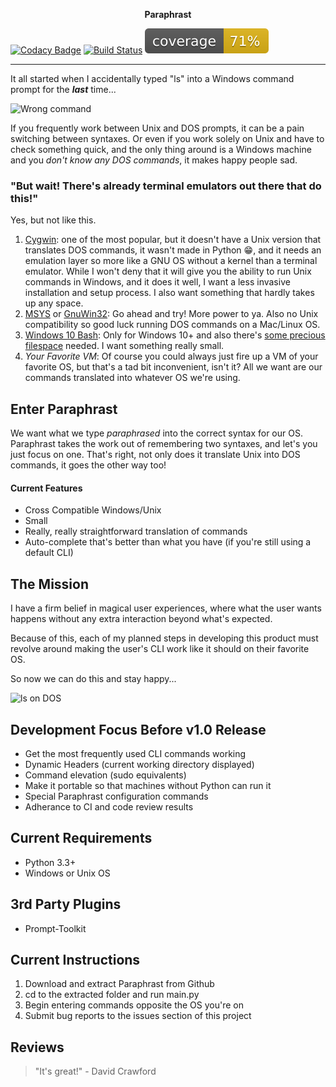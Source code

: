 <p align="center">
<b>Paraphrast</b>
</p>

[![Codacy Badge](https://api.codacy.com/project/badge/Grade/0a57fc8d35f74e6e9611b57a808b7556)](https://www.codacy.com?utm_source=github.com&amp;utm_medium=referral&amp;utm_content=DaveAldon/Paraphrast&amp;utm_campaign=Badge_Grade) [![Build Status](https://travis-ci.com/DaveAldon/Paraphrast.svg?token=eCnosqg9nhqR9WqTkK12&branch=master)](https://travis-ci.com/DaveAldon/Paraphrast) ![Coverage Status](coverage.svg)


***

It all started when I accidentally typed "ls" into a Windows command prompt for the _**last**_ time...

![Wrong command](https://scontent.xx.fbcdn.net/v/t1.0-9/20294488_807229002782102_3555223817833664693_n.jpg?oh=5aafd12f3b0eca1a35afd0a4db1cea57&oe=5A085F8C "Failure!")

If you frequently work between Unix and DOS prompts, it can be a pain switching between syntaxes. Or even if you work solely on Unix and have to check something quick, and the only thing around is a Windows machine and you _don't know any DOS commands_, it makes happy people sad.

### "But wait! There's already terminal emulators out there that do this!"

Yes, but not like this.
1. [Cygwin](https://www.cygwin.com/): one of the most popular, but it doesn't have a Unix version that translates DOS commands, it wasn't made in Python :grin:, and it needs an emulation layer so more like a GNU OS without a kernel than a terminal emulator. While I won't deny that it will give you the ability to run Unix commands in Windows, and it does it well, I want a less invasive installation and setup process. I also want something that hardly takes up any space.
2. [MSYS](http://www.mingw.org/wiki/MSYS) or [GnuWin32](http://gnuwin32.sourceforge.net/): Go ahead and try! More power to ya. Also no Unix compatibility so good luck running DOS commands on a Mac/Linux OS.
3. [Windows 10 Bash](https://msdn.microsoft.com/commandline/wsl/about): Only for Windows 10+ and also there's [some precious filespace](https://superuser.com/questions/1201269/what-size-does-basic-bash-wsl-subsystem-on-windows-occupy) needed. I want something really small.
4. _Your Favorite VM_: Of course you could always just fire up a VM of your favorite OS, but that's a tad bit inconvenient, isn't it? All we want are our commands translated into whatever OS we're using.

## Enter Paraphrast
We want what we type _paraphrased_ into the correct syntax for our OS. Paraphrast takes the work out of remembering two syntaxes, and let's you just focus on one.
That's right, not only does it translate Unix into DOS commands, it goes the other way too!

#### Current Features
- Cross Compatible Windows/Unix
- Small
- Really, really straightforward translation of commands
- Auto-complete that's better than what you have (if you're still using a default CLI)

## The Mission
I have a firm belief in magical user experiences, where what the user wants happens without any extra interaction beyond what's expected.

Because of this, each of my planned steps in developing this product must revolve around making the user's CLI work like it should on their favorite OS.

So now we can do this and stay happy...

![ls on DOS](https://scontent.xx.fbcdn.net/v/t1.0-9/20294187_807244809447188_8117695787448058930_n.jpg?oh=8e8cb5ffc768b874e75a6e6a2b60ee34&oe=59FCDBB7 "Success!")

## Development Focus Before v1.0 Release
- Get the most frequently used CLI commands working
- Dynamic Headers (current working directory displayed)
- Command elevation (sudo equivalents)
- Make it portable so that machines without Python can run it
- Special Paraphrast configuration commands
- Adherance to CI and code review results

## Current Requirements
- Python 3.3+
- Windows or Unix OS

## 3rd Party Plugins
- Prompt-Toolkit

## Current Instructions
1. Download and extract Paraphrast from Github
2. cd to the extracted folder and run main.py
3. Begin entering commands opposite the OS you're on
4. Submit bug reports to the issues section of this project

## Reviews
> "It's great!" - David Crawford
